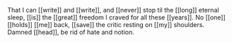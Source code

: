 That I can [[write]] and [[write]], and [[never]] stop til the [[long]] eternal sleep, [[is]] the [[great]] freedom I craved for all these [[years]]. 
No [[one]] [[holds]] [[me]] back, [[save]] the critic resting on [[my]] shoulders. 
Damned [[head]], be rid of hate and notion.